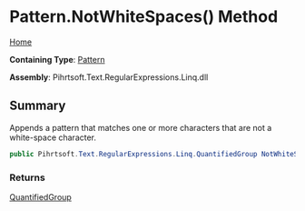 # Pattern\.NotWhiteSpaces\(\) Method

[Home](../../../../../../README.md)

**Containing Type**: [Pattern](../README.md)

**Assembly**: Pihrtsoft\.Text\.RegularExpressions\.Linq\.dll

## Summary

Appends a pattern that matches one or more characters that are not a white\-space character\.

```csharp
public Pihrtsoft.Text.RegularExpressions.Linq.QuantifiedGroup NotWhiteSpaces()
```

### Returns

[QuantifiedGroup](../../QuantifiedGroup/README.md)

